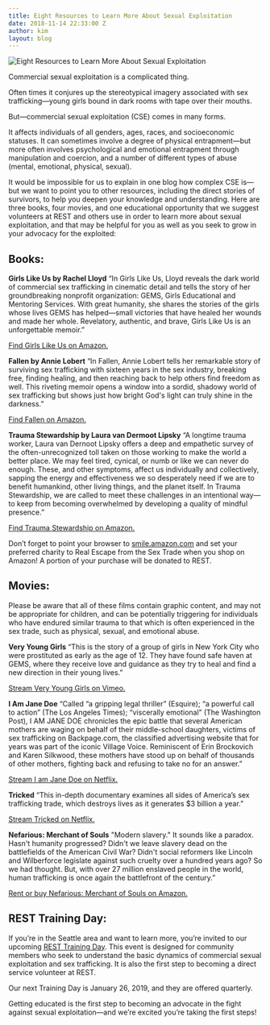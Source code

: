 ```yaml
---
title: Eight Resources to Learn More About Sexual Exploitation
date: 2018-11-14 22:33:00 Z
author: kim
layout: blog
---
```


![Eight Resources to Learn More About Sexual Exploitation](/uploads/REST_Blog_8-Resources.jpg)

Commercial sexual exploitation is a complicated thing. 

Often times it conjures up the stereotypical imagery associated with sex trafficking—young girls bound in dark rooms with tape over their mouths. 

But—commercial sexual exploitation (CSE) comes in many forms. 

It affects individuals of all genders, ages, races, and socioeconomic statuses. It can sometimes involve a degree of physical entrapment—but more often involves psychological and emotional entrapment through manipulation and coercion, and a number of different types of abuse (mental, emotional, physical, sexual). 

It would be impossible for us to explain in one blog how complex CSE is—but we want to point you to other resources, including the direct stories of survivors, to help you deepen your knowledge and understanding. Here are three books, four movies, and one educational opportunity that we suggest volunteers at REST and others use in order to learn more about sexual exploitation, and that may be helpful for you as well as you seek to grow in your advocacy for the exploited: 

## Books:

**Girls Like Us by Rachel Lloyd**
“In Girls Like Us, Lloyd reveals the dark world of commercial sex trafficking in cinematic detail and tells the story of her groundbreaking nonprofit organization: GEMS, Girls Educational and Mentoring Services. With great humanity, she shares the stories of the girls whose lives GEMS has helped—small victories that have healed her wounds and made her whole. Revelatory, authentic, and brave, Girls Like Us is an unforgettable memoir.”

[Find Girls Like Us on Amazon.](https://smile.amazon.com/Girls-Like-Us-Fighting-Memoir/dp/0061582069/)
 
**Fallen by Annie Lobert**
“In Fallen, Annie Lobert tells her remarkable story of surviving sex trafficking with sixteen years in the sex industry, breaking free, finding healing, and then reaching back to help others find freedom as well. This riveting memoir opens a window into a sordid, shadowy world of sex trafficking but shows just how bright God's light can truly shine in the darkness.”

[Find Fallen on Amazon.](https://smile.amazon.com/Fallen-Annie-Lobert/dp/1617958476/)

**Trauma Stewardship by Laura van Dermoot Lipsky**
“A longtime trauma worker, Laura van Dernoot Lipsky offers a deep and empathetic survey of the often-unrecognized toll taken on those working to make the world a better place. We may feel tired, cynical, or numb or like we can never do enough. These, and other symptoms, affect us individually and collectively, sapping the energy and effectiveness we so desperately need if we are to benefit humankind, other living things, and the planet itself. In Trauma Stewardship, we are called to meet these challenges in an intentional way—to keep from becoming overwhelmed by developing a quality of mindful presence.”

[Find Trauma Stewardship on Amazon.](https://smile.amazon.com/Trauma-Stewardship-Everyday-Caring-Others/dp/157675944X/)

Don’t forget to point your browser to [smile.amazon.com](https://smile.amazon.com/) and set your preferred charity to Real Escape from the Sex Trade when you shop on Amazon! A portion of your purchase will be donated to REST.

## Movies:
Please be aware that all of these films contain graphic content, and may not be appropriate for children, and can be potentially triggering for individuals who have endured similar trauma to that which is often experienced in the sex trade, such as physical, sexual, and emotional abuse. 


**Very Young Girls**
“This is the story of a group of girls in New York City who were prostituted as early as the age of 12. They have found safe haven at GEMS, where they receive love and guidance as they try to heal and find a new direction in their young lives.”

[Stream Very Young Girls on Vimeo.](https://vimeo.com/60571430)

**I Am Jane Doe**
“Called “a gripping legal thriller” (Esquire); “a powerful call to action” (The Los Angeles Times); “viscerally emotional” (The Washington Post), I AM JANE DOE chronicles the epic battle that several American mothers are waging on behalf of their middle-school daughters, victims of sex trafficking on Backpage.com, the classified advertising website that for years was part of the iconic Village Voice.  Reminiscent of Erin Brockovich and Karen Silkwood, these mothers have stood up on behalf of thousands of other mothers, fighting back and refusing to take no for an answer.”

[Stream I am Jane Doe on Netflix.](https://www.netflix.com/title/80167459)

**Tricked**
“This in-depth documentary examines all sides of America’s sex trafficking trade, which destroys lives as it generates $3 billion a year.” 

[Stream Tricked on Netflix.](https://www.netflix.com/title/70296748)

**Nefarious: Merchant of Souls**
"Modern slavery." It sounds like a paradox. Hasn't humanity progressed? Didn't we leave slavery dead on the battlefields of the American Civil War? Didn't social reformers like Lincoln and Wilberforce legislate against such cruelty over a hundred years ago? So we had thought. But, with over 27 million enslaved people in the world, human trafficking is once again the battlefront of the century.”

[Rent or buy Nefarious: Merchant of Souls on Amazon.](https://smile.amazon.com/Nefarious-Merchant-Souls-Victor-Malarek/dp/B00REQ4PHM/)

## REST Training Day:
If you’re in the Seattle area and want to learn more, you’re invited to our upcoming [REST Training Day](https://iwantrest.com/events/training-day/). This event is designed for community members who seek to understand the basic dynamics of commercial sexual exploitation and sex trafficking. It is also the first step to becoming a direct service volunteer at REST. 

Our next Training Day is January 26, 2019, and they are offered quarterly. 

Getting educated is the first step to becoming an advocate in the fight against sexual exploitation—and we’re excited you’re taking the first steps! 
